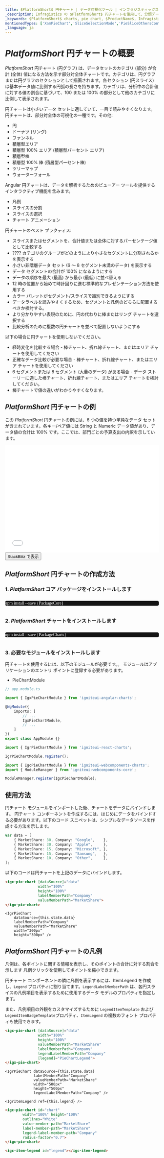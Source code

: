 ```yaml
---
title: $PlatformShort$ 円チャート | データ可視化ツール | インフラジスティックス
_description: Infragistics の $PlatformShort$ 円チャートを使用して、分類データを表示するカラフルな円チャートを作成します。
_keywords: $PlatformShort$ charts, pie chart, $ProductName$, Infragistics, data binding, slice selection, slice explosion, animation, チャート, 円チャート, データ バインディング, スライス選択, スライス切り離し, アニメーション, インフラジスティックス
mentionedTypes: ['XamPieChart','SliceSelectionMode','PieSliceOthersContext']
_language: ja
---
```

# $PlatformShort$ 円チャートの概要

$PlatformShort$ 円チャート (円グラフ) は、データセットのカテゴリ (部分) が合計 (全体) 値になる方法を示す部分対全体チャートです。カテゴリは、円グラフまたは円グラフのセクションとして描画されます。各セクション (円スライス) は基本データ値に比例する円弧の長さを持ちます。カテゴリは、分析中の合計値に対する値の割合に基づいて、100 または 100% の部分として他のカテゴリに比例して表示されます。

円チャートは小さいデータ セットに適していて、一目で読みやすくなります。円チャートは、部分対全体の可視化の一種です。その他:

- 円 
- ドーナツ (リング) 
- ファンネル 
- 積層型エリア
- 積層型 100% エリア (積層型パーセント エリア)
- 積層型棒 
- 積層型 100% 棒 (積層型パーセント棒) 
- ツリーマップ 
- ウォーターフォール 

Angular 円チャートは、データを解析するためのビューアー ツールを提供するインタラクティブ機能を含みます。

- 凡例 
- スライスの分割
- スライスの選択 
- チャート アニメーション 

円チャートのベスト プラクティス:

- スライスまたはセグメントを、合計値または全体に対するパーセンテージ値として比較する
- ???? カテゴリのグループがどのようにより小さなセグメントに分割されるかを表示する
- 小さい非階層データ セット (6 ～ 8 セグメント未満のデータ) を表示する
- データ セグメントの合計が 100% になるようにする
- データの順序を最大 (最高) から最小 (最低) に並べ替える
- 12 時の位置から始めて時計回りに進む標準的なプレゼンテーション方法を使用する
- カラー パレットがセグメント/スライスで識別できるようにする
- データラベルを読みやすくするため、セグメントと凡例のどちらに配置するべきか検討する。
- より分かりやすい表現のために、円の代わりに棒またはリング チャートを選択する
- 比較分析のために複数の円チャートを並べて配置しないようにする

以下の場合に円チャートを使用しないでください。 

- 経時変化を比較する場合 - 棒チャート、折れ線チャート、またはエリア チャートを使用してください
- 正確なデータ比較が必要な場合 - 棒チャート、折れ線チャート、またはエリア チャートを使用してください
- 6 セグメントまたは 8 セグメント (大量のデータ) がある場合 - データ ストーリーに適した棒チャート、折れ線チャート、またはエリア チャートを検討してください。
- 棒チャートで値の違いがわかりやすくなります。

## $PlatformShort$ 円チャートの例

この $PlatformShort$ 円チャートの例には、6 つの値を持つ単純なデータ セットが含まれています。各キー/ペア値には String と Numeric データ値があり、データ値の合計は 100% です。ここでは、部門ごとの予算支出の内訳を示しています。

<div class="sample-container loading" style="height: 350px">
    <iframe id="pie-chart-data-sample-iframe" src='{environment:dvDemosBaseUrl}/charts/pie-chart-overview' width="100%" height="100%" seamless frameBorder="0" onload="onXPlatSampleIframeContentLoaded(this);" alt="$PlatformShort$ Pie Chart Overview Example"></iframe>
</div>
<div>
    <button data-localize="stackblitz" class="stackblitz-btn"   data-iframe-id="pie-chart-overview-iframe" data-demos-base-url="{environment:dvDemosBaseUrl}">StackBlitz で表示
    </button>
<sample-button src="charts/pie-chart/overview"></sample-button>

</div>

<div class="divider--half"></div>

## $PlatformShort$ 円チャートの作成方法

<!-- Angular, React, WebComponents -->
### 1. $PlatformShort$ コア パッケージをインストールします

<pre style="background:#141414;color:white;display:inline-block;padding:16x;margin-top:10px;font-family:'Consolas';border-radius:5px;width:100%">
npm install --save {PackageCore}
</pre>
<!-- end: Angular, React, WebComponents -->

<!-- Angular, React, WebComponents -->
### 2. $PlatformShort$ チャートをインストールします

<pre style="background:#141414;color:white;display:inline-block;padding:16x;margin-top:10px;font-family:'Consolas';border-radius:5px;width:100%">
npm install --save {PackageCharts}
</pre>
<!-- end: Angular, React, WebComponents -->

### <!-- Angular, React, WebComponents -->3. <!-- end: Angular, React, WebComponents -->必要なモジュールをインストールします
円チャートを使用するには、以下のモジュールが必要です。<!-- Angular, React, WebComponents -->。<!-- end: Angular, React, WebComponents --><!-- Blazor --> モジュールはアプリケーションのエントリ ポイントに登録する必要があります。

* PieChartModule
<!-- end: Blazor -->

```ts
// app.module.ts

import { IgxPieChartModule } from 'igniteui-angular-charts';

@NgModule({
    imports: [
        // ...
        IgxPieChartModule,
        // ...
    ]
})
export class AppModule {}
```

```ts
import { IgrPieChartModule } from 'igniteui-react-charts';

IgrPieChartModule.register();
```

```ts
import { IgcPieChartModule } from 'igniteui-webcomponents-charts';
import { ModuleManager } from 'igniteui-webcomponents-core';

ModuleManager.register(IgcPieChartModule);
```


<div class="divider--half"></div>

## 使用方法

円チャート モジュールをインポートした後、チャートをデータにバインドします。
円チャート コンポーネントを作成するには、はじめにデータをバインドする必要があります。以下のコード スニペットは、シンプルなデータソースを作成する方法を示します。

```ts
var data = [
    { MarketShare: 30, Company: "Google",    },
    { MarketShare: 30, Company: "Apple",     },
    { MarketShare: 15, Company: "Microsoft", },
    { MarketShare: 15, Company: "Samsung",   },
    { MarketShare: 10, Company: "Other",     },
];
```

以下のコードは円チャートを上記のデータにバインドします。

```html
<igx-pie-chart [dataSource]="data"
               width="100%"
               height="100%"
               labelMemberPath="Company"
               valueMemberPath="MarketShare">
</igx-pie-chart>
```
```tsx
<IgrPieChart
    dataSource={this.state.data}
    labelMemberPath="Company"
    valueMemberPath="MarketShare"
    width="300px"
    height="300px" />
```

<div class="divider--half"></div>

## $PlatformShort$ 円チャートの凡例

凡例は、各ポイントに関する情報を表示し、そのポイントの合計に対する割合を示します 凡例クリックを使用してポイントを縮小できます。

円チャート コンポーネントの隣に凡例を表示するには、ItemLegend を作成し、`Legend` プロパティに割り当てます。`LegendLabelMemberPath` は、各円スライスの凡例項目を表示するために使用するデータ モデルのプロパティを指定します。

また、凡例項目の外観をカスタマイズするために `LegendItemTemplate` および `LegendItemBadgeTemplate`プロパティ、`ItemLegend` の複数のフォント プロパティも使用できます。

```html
<igx-pie-chart [dataSource]="data"
               width="100%"
               height="100%"
               valueMemberPath="MarketShare"
               labelMemberPath="Company"
               legendLabelMemberPath="Company"
               [legend]="PieChartLegend">
</igx-pie-chart>
```

```tsx
<IgrPieChart dataSource={this.state.data}
             labelMemberPath="Company"
             valueMemberPath="MarketShare"
             width="500px"
             height="500px"
             legendLabelMemberPath="Company" />

<IgrItemLegend ref={this.legend} />

```

```html
<igc-pie-chart id="chart"
        width="100%" height="100%"
        outlines="White"
        value-member-path="MarketShare"
        label-member-path="MarketShare"
        legend-label-member-path="Company"
        radius-factor="0.7">
</igc-pie-chart>

<igc-item-legend id="legend"></igc-item-legend>

```

<div class="sample-container loading" style="height: 350px">
    <iframe id="pie-chart-legend-iframe" data-src='{environment:dvDemosBaseUrl}/charts/pie-chart-legend' width="100%" height="100%" seamless frameBorder="0" class="lazyload"></iframe>
</div>
<div>
    <button data-localize="stackblitz" class="stackblitz-btn"   data-iframe-id="pie-chart-legend-iframe" data-demos-base-url="{environment:dvDemosBaseUrl}">StackBlitz で表示
    </button>
<sample-button src="charts/pie-chart/legend"></sample-button>

</div>

<div class="divider--half"></div>

## 円チャートの凡例でパーセンテージを表示する方法

<!-- TODO -->

## $PlatformShort$ 円チャートのスタイル設定

<!-- TODO -->
<!-- <div class="sample-container loading" style="height: 500px">
    <iframe></iframe>
</div>
<div class="divider--half"></div> -->

## $PlatformShort$ ラジアル円チャート

## その他の分類項目
円チャート コンポーネントの基本データに、小さい値を含む多くの項目が含まれる場合があります。この場合、Others カテゴリは、単一スライスへの複数のデータ値の自動集計を許可します。

以下のサンプルは、`OthersCategoryThreshold` を 2 に設定、`OthersCategoryType` は Number に設定されています。したがって、2 以下の値を含む項目は、Others カテゴリに割り当てられます。

`OthersCategoryType` を Percent に設定すると、`OthersCategoryThreshold` は値ではなくパーセンテージとして解釈されます。つまり、値がすべての項目の値の合計の 2% 未満である項目は、Others カテゴリに割り当てられます。使用しているアプリケーションに最も適切な `OthersCategoryType` を使用できます。


```html
<igx-pie-chart [dataSource]="data"
               width="100%"
               height="100%"
               labelMemberPath="Company"
               valueMemberPath="MarketShare"
               othersCategoryThreshold="2"
               othersCategoryType="Number"
               othersCategoryText="Others">
</igx-pie-chart>
```
```tsx
<IgrPieChart dataSource={this.state.data}
             labelMemberPath="Company"
             valueMemberPath="MarketShare"
             width="500px"
             height="500px"
             othersCategoryThreshold="20"
             othersCategoryType="Number"
             othersCategoryText="Others"/>
```
```html
 <igc-pie-chart id="chart"
        width="100%" height="100%"
        label-member-path="Company"
        value-member-path="MarketShare"
        others-category-threshold="20"
        others-category-type="Number"
        others-category-text="Others"
        radius-factor="0.7">
</igc-pie-chart>
```

<div class="sample-container loading" style="height: 350px">
    <iframe id="pie-chart-others-iframe" data-src='{environment:dvDemosBaseUrl}/charts/pie-chart-others' width="100%" height="100%" seamless frameBorder="0" class="lazyload"></iframe>
</div>
<div>
    <button data-localize="stackblitz" class="stackblitz-btn"   data-iframe-id="pie-chart-others-iframe" data-demos-base-url="{environment:dvDemosBaseUrl}">StackBlitz で表示
    </button>
<sample-button src="charts/pie-chart/others"></sample-button>

</div>

<div class="divider--half"></div>

## 展開
円チャート コンポーネントは個々の円スライスの選択と展開だけでなく、選択状態を変更しカスタム ロジックを実装することを可能にする `SliceClick` イベントをコンポーネントサポートします。

```html
<igx-pie-chart [dataSource]="data"
               width="100%"
               height="100%"
               allowSliceExplosion="true"
               sliceClick="piechart_SliceClick">
</igx-pie-chart>
```

```tsx
<IgrPieChart dataSource={this.state.data}
             labelMemberPath="Company"
             valueMemberPath="MarketShare"
             width="100%"
             height="100%"
             explodedRadius={0.2}
             explodedSlices="1, 2"
             allowSliceExplosion="true"
             radiusFactor={0.7}
             sliceClick={this.onSliceClick}/>
```

```ts
import { IgrSliceClickEventArgs } from 'igniteui-react-charts';
import { IgrPieChartBase } from 'igniteui-react-charts';
import { IIgrPieChartBaseProps } from 'igniteui-react-charts';

public onSliceClick = (s: IgrPieChartBase<IIgrPieChartBaseProps>, e: IgrSliceClickEventArgs) => {
    e.isExploded = !e.isExploded;
	e.isSelected = false;
}
```

```ts
import { IgcSliceClickEventArgs } from 'igniteui-webcomponents-charts';
import { IgcPieChartComponent } from 'igniteui-webcomponents-charts';

public onSliceClick = (s: IgcPieChartComponent, e: IgcSliceClickEventArgs) => {
    e.isExploded = !e.isExploded;
	e.isSelected = false;
}
```

<div class="sample-container loading" style="height: 350px">
    <iframe id="pie-chart-explosion-iframe" data-src='{environment:dvDemosBaseUrl}/charts/pie-chart-explosion' width="100%" height="100%" seamless frameBorder="0" class="lazyload"></iframe>
</div>
<div>
    <button data-localize="stackblitz" class="stackblitz-btn"   data-iframe-id="pie-chart-explosion-iframe" data-demos-base-url="{environment:dvDemosBaseUrl}">StackBlitz で表示
    </button>
<sample-button src="charts/pie-chart/explosion"></sample-button>

</div>

<div class="divider--half"></div>

## 選択
デフォルトで、円チャートはマウス クリックによるスライス選択をサポートします。選択されたスライスは、`SelectedItems`  プロパティで取得します。選択したスライスがハイライトされます。

円チャートのモードは `SelectionMode` プロパティで設定します。デフォルト値は `Single` です。選択機能を無効化するためにはプロパティを `Manual` に設定します。

円チャート コンポーネントは、選択モードを 3 つコンポーネントサポートします。

* Single - single モードに設定すると、一度に 1 つのスライスのみ選択します。他のスライスを選択すると、最初に選択したスライスは選択解除され、新しいスライスが選択されます。
* Multiple - Multiple モードに設定すると、一度に複数のスライスを選択します。スライスをクリックするとスライスが選択され、他のスライスをクリックすると、最初のスライスも、新しくクリックしたスライスも選択されます。
* 手動 - Manual モードに設定すると、選択は無効化されます。

円チャート コンポーネントには、選択機能に関連する 4 つのイベントがあります。
* SelectedItemChanging
* SelectedItemChanged
* SelectedItemsChanging
* SelectedItemsChanged

「Changing」で終わるイベントはキャンセル可能なイベントです。すなわち、イベント引数プロパティ `Cancel` を true に設定することで、スライスの選択を停止します。True に設定すると、関連付けられたプロパティは更新されず、その結果スライスは選択されません。この設定はたとえば、スライスのデータによって一定のスライスの選択を無効化する場合に使用します。

「その他」スライスをクリックすると、`PieSliceOthersContext` オブジェクトが返されます。オブジェクトは、「その他」スライスに含まれるデータ項目のリストがあります。


```html
<igx-pie-chart [dataSource]="data"
            width="100%"
            height="100%"
            selectionMode="multiple"
            selectedSliceStroke = "white"
            selectedSliceFill= "rgb(143,143,143)"
            selectedSliceOpacity =1.0
            selectedSliceStrokeThickness=2>
</igx-pie-chart>
```

```tsx
<IgrPieChart dataSource={this.state.data}
            labelMemberPath="Company"
            valueMemberPath="MarketShare"
            width="100%"
            height="100%"
            ref={this.onPieRef}
            selectionMode="multiple"
            sliceClick={this.onSliceClick}
            selectedSliceStroke="white"
            selectedSliceFill="rgb(143,143,143)"
            selectedSliceOpacity = "1.0"
            selectedSliceStrokeThickness= "2"/>
```

```ts
public onPieRef(chart: IgrPieChart) {
    this.chart  = chart;
}

public onSliceClick = (s: IgrPieChartBase<IIgrPieChartBaseProps>, e: IgrSliceClickEventArgs) =>
    let selectedSlices: string = "";
    const selectedItems = this.chart.selectedItems.toArray();

    for (const item of selectedItems) {
       selectedSlices += item.Company + " ";
    }
    this.setState( {selectedLabel: selectedSlices } );
}
```

```html
<igc-pie-chart id="chart"
    width="100%"
    height="100%"
    label-member-path="Company"
    value-member-path="MarketShare"
    selection-mode="Multiple"
    radius-factor="0.7">
</igc-pie-chart>
```

```ts
Public onSliceClick(s: IgcPieChartComponent, e: IgcSliceClickEventArgs) {
    let selectedSlice: string = "";
    const selectedItems = this.chart.selectedItems.toArray();

    for (const item of selectedItems) {
        selectedSlice += item.Company + ", ";
    }

    this.label.innerText = "Selected Slices: " + selectedSlice;
    }
```
<div class="sample-container loading" style="height: 350px">
    <iframe id="pie-chart-selection-iframe" data-src='{environment:dvDemosBaseUrl}/charts/pie-chart-selection' width="100%" height="100%" seamless frameBorder="0" class="lazyload"></iframe>
</div>
<div>
    <button data-localize="stackblitz" class="stackblitz-btn"   data-iframe-id="pie-chart-selection-iframe" data-demos-base-url="{environment:dvDemosBaseUrl}">StackBlitz で表示
    </button>
<sample-button src="charts/pie-chart/selection"></sample-button>

</div>

<div class="divider--half"></div>


## アニメーション

チャートの半径をスケールする `radiusFactor` プロパティを設定して円チャートをすばやくアニメーション化できます。`startAngle` プロパティを設定してチャートが回転する間、チャートの角度が増加し続けるようにします。

以下のコードでは、radiusFactor がチャートをサイズの 0.25% 増加し、startAngle がチャートを 1 度回転しています。radiusFactor と startAngle が最大値に達すると、アニメーション フラグをリセットし、間隔をクリアしてアニメーションを停止します。

```ts
window.setInterval(() => this.tick(), 15);

public tick(): void {
    if (this.isAnimating) {
        if (this.chart.radiusFactor < 1.0)
            this.chart.radiusFactor += 0.0025;

        if (this.chart.startAngle < 360)
            this.chart.startAngle++;

        if (this.chart.radiusFactor >= 1.0 &&
            this.chart.startAngle >= 360) {
            this.isAnimating = false;
            window.clearInterval(this.interval);
        }
    }
}
```

<div class="sample-container loading" style="height: 350px">
    <iframe id="pie-chart-animation-iframe" data-src='{environment:dvDemosBaseUrl}/charts/pie-chart-animation' width="100%" height="100%" seamless frameBorder="0" class="lazyload"></iframe>
</div>
<div>
    <button data-localize="stackblitz" class="stackblitz-btn"   data-iframe-id="pie-chart-animation-iframe" data-demos-base-url="{environment:dvDemosBaseUrl}">StackBlitz で表示
    </button>
<sample-button src="charts/pie-chart/animation"></sample-button>

</div>

<div class="divider--half"></div>

<!-- TODO list API links used in this topic 
## API メンバー
-->